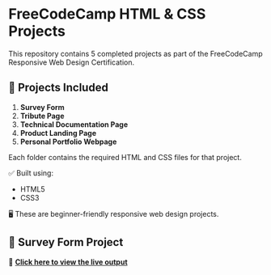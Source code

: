 # FreeCodeCamp HTML & CSS Projects

This repository contains 5 completed projects as part of the FreeCodeCamp Responsive Web Design Certification.

## 📌 Projects Included

1. **Survey Form**
2. **Tribute Page**
3. **Technical Documentation Page**
4. **Product Landing Page**
5. **Personal Portfolio Webpage**

Each folder contains the required HTML and CSS files for that project.


✅ Built using:
- HTML5
- CSS3

🖥️ These are beginner-friendly responsive web design projects.

## 📝 Survey Form Project

🔗 **[Click here to view the live output](https://anagha-m-anil.github.io/FCC-Projects/fcc-survey-form/)**  



